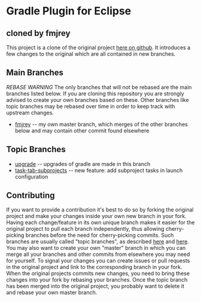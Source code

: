 Gradle Plugin for Eclipse
=========================
cloned by fmjrey 
----------------

This project is a clone of the original project [here on github](/gradle/eclipse-plugin).
It introduces a few changes to the original which are all contained in new branches.

Main Branches
-------------

*REBASE WARNING*
The only branches that will not be rebased are the main branches listed below. If you are cloning this repository you are strongly advised to create your own branches based on these. Other branches like topic branches may be rebased over time in order to keep track with upstream changes.

* [fmjrey](/fmjrey/eclipse-plugin/tree/fmjrey) -- my own master branch, which merges of the other branches below and may contain other commit found elsewhere

Topic Branches
--------------

* [upgrade](/fmjrey/eclipse-plugin/tree/upgrade) -- upgrades of gradle are made in this branch
* [task-tab-subprojects](/fmjrey/eclipse-plugin/tree/task-tab-subprojects) -- new feature: add subproject tasks in launch configuration

Contributing
------------
If you want to provide a contribution it's best to do so by forking the original project and make your changes inside your own new branch in your fork.
Having each change/feature in its own unique branch makes it easier for the original project to pull each branch independently, thus allowing cherry-picking branches before the need for cherry-picking commits.
Such branches are usually called "topic branches", as described [here](https://github.com/dchelimsky/rspec/wiki/Topic-Branches) and [here](http://stackoverflow.com/questions/284514/what-is-a-git-topic-branch).
You may also want to create your own "master" branch in which you can merge all your branches and other commits from elsewhere you may need for yourself.
To signal your changes you can create issues or pull requests in the original project and link to the corresponding branch in your fork.
When the original projects commits new changes, you need to bring these changes into your fork by rebasing your branches.
Once the topic branch has been merged into the original project, you probably want to delete it and rebase your own master branch.

